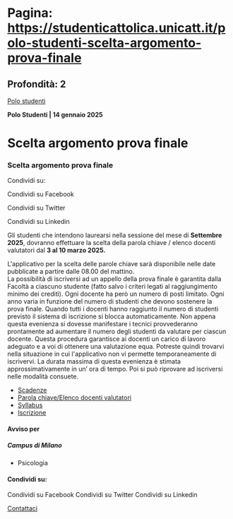 # Pagina: https://studenticattolica.unicatt.it/polo-studenti-scelta-argomento-prova-finale

## Profondità: 2

[Polo studenti](avvisi-polo-studenti)


**Polo Studenti
| 14 gennaio 2025**

# Scelta argomento prova finale

### Scelta argomento prova finale

Condividi su:

Condividi su Facebook

Condividi su Twitter

Condividi su Linkedin

Gli studenti che intendono laurearsi nella sessione del mese di **Settembre 2025**, dovranno effettuare la scelta della parola chiave / elenco docenti valutatori dal **3 al 10 marzo 2025.**

L'applicativo per la scelta delle parole chiave sarà disponibile nelle date pubblicate a partire dalle 08.00 del mattino.  
La possibilità di iscriversi ad un appello della prova finale è garantita dalla Facoltà a ciascuno studente (fatto salvo i criteri legati al raggiungimento minimo dei crediti). Ogni docente ha però un numero di posti limitato. Ogni anno varia in funzione del numero di studenti che devono sostenere la prova finale. Quando tutti i docenti hanno raggiunto il numero di studenti previsto il sistema di iscrizione si blocca automaticamente. Non appena questa evenienza si dovesse manifestare i tecnici provvederanno prontamente ad aumentare il numero degli studenti da valutare per ciascun docente. Questa procedura garantisce ai docenti un carico di lavoro adeguato e a voi di ottenere una valutazione equa. Potreste quindi trovarvi nella situazione in cui l'applicativo non vi permette temporaneamente di iscrivervi. La durata massima di questa evenienza è stimata approssimativamente in un’ ora di tempo. Poi si può riprovare ad iscriversi nelle modalità consuete.

* [Scadenze](PAROLA%20CHIAVE%20SCADENZE%202024-2025.docx)
* [Parola chiave/Elenco docenti valutatori](Elenco%20docenti%20valutatori%20prova%20finale%20a.a.%202024%202025%20febb25.xlsx)
* [Syllabus](Syllabus_V17_maggio%202024.pdf)
* [Iscrizione](https://segreteria-online.unicatt.it/curriculum/)

#### Avviso per

##### Campus di Milano

* Psicologia

#### Condividi su:

Condividi su Facebook
Condividi su Twitter
Condividi su Linkedin

[Contattaci](home-contatti "Contattaci")